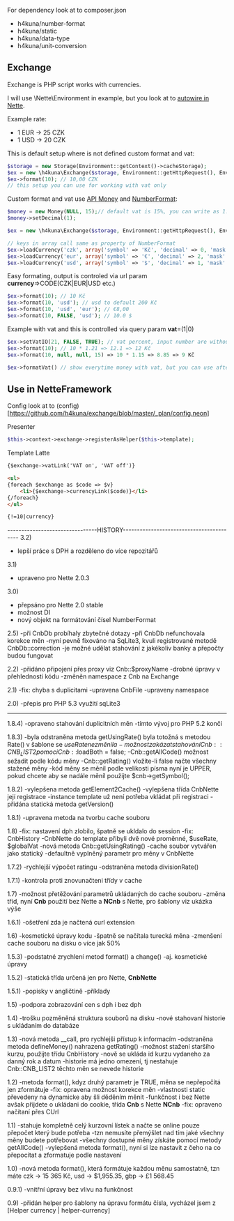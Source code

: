 For dependency look at to composer.json
- h4kuna/number-format
- h4kuna/static
- h4kuna/data-type
- h4kuna/unit-conversion

Exchange
-------
Exchange is PHP script works with currencies.

I will use \Nette\Environment in example, but you look at to [autowire in Nette](http://doc.nette.org/en/configuring#toc-setup).

Example rate:
- 1 EUR -> 25 CZK
- 1 USD -> 20 CZK

This is default setup where is not defined custom format and vat:
```php
$storage = new Storage(Environment::getContext()->cacheStorage);
$ex = new \h4kuna\Exchange($storage, Environment::getHttpRequest(), Environment::getSession('exchange'));
$ex->format(10); // 10,00 CZK
// this setup you can use for working with vat only
```

Custom format and vat use [API Money](https://github.com/h4kuna/number-format/blob/master/Money.php) and [NumberFormat](https://github.com/h4kuna/number-format/blob/master/NumberFormat.php):
```php
$money = new Money(NULL, 15);// default vat is 15%, you can write as 1.15, 15, 0.15 recomend as percent 15
$money->setDecimal(1);

$ex = new \h4kuna\Exchange($storage, Environment::getHttpRequest(), Environment::getSession('exchange'), $money);

// keys in array call same as property of NumberFormat
$ex->loadCurrency('czk', array('symbol' => 'Kč', 'decimal' => 0, 'mask' => '1 S')); // first is default
$ex->loadCurrency('eur', array('symbol' => '€', 'decimal' => 2, 'mask' => 'S1'));
$ex->loadCurrency('usd', array('symbol' => '$', 'decimal' => 1, 'mask' => 'S 1', 'point' => '.'));
```

Easy formating, output is controled via url param **currency**=>CODE(CZK|EUR|USD etc.)
```php
$ex->format(10); // 10 Kč
$ex->format(10, 'usd'); // usd to default 200 Kč
$ex->format(10, 'usd', 'eur'); // €8,00
$ex->format(10, FALSE, 'usd'); // 10.0 $
```

Example with vat and this is controlled via query param **vat**=(1|0)
```php
$ex->setVatIO(21, FALSE, TRUE); // vat percent, input number are without vat, output number are with vat
$ex->format(10); // 10 * 1.21 => 12.1 => 12 Kč
$ex->format(10, null, null, 15) => 10 * 1.15 => 8.85 => 9 Kč

$ex->formatVat() // show everytime money with vat, but you can use after format
```

Use in NetteFramework
---------------------
Config
look at to (config)[https://github.com/h4kuna/exchange/blob/master/_plan/config.neon]

Presenter
```php
$this->context->exchange->registerAsHelper($this->template);
```

Template Latte
```html
{$exchange->vatLink('VAT on', 'VAT off')}

<ul>
{foreach $exchange as $code => $v}
    <li>{$exchange->currencyLink($code)}</li>
{/foreach}
</ul>

{!=10|currency}
```



--------------------------------HISTORY-----------------------------------------
3.2)
- lepší práce s DPH a rozděleno do více repozitářů

3.1)
- upraveno pro Nette 2.0.3

3.0)
- přepsáno pro Nette 2.0 stable
- možnost DI
- nový objekt na formátování čísel NumberFormat

2.5)
-při CnbDb probíhaly zbytečné dotazy
-při CnbDb nefunchovala korekce měn
-nyní pevně fixováno na SqLite3, kvuli registrované metodě CnbDb::correction
-je možné udělat stahování z jakékoliv banky a přepočty budou fungovat

2.2)
-přidáno připojení přes proxy viz Cnb::$proxyName
-drobné úpravy v přehlednosti kódu
-změněn namespace z Cnb na Exchange

2.1)
-fix: chyba s duplicitami
-upravena CnbFile
-upraveny namespace

2.0)
-přepis pro PHP 5.3 využití sqLite3

--------------------------------------------------------------------------------

1.8.4)
-opraveno stahování duplicitních měn
-tímto vývoj pro PHP 5.2 končí

1.8.3)
-byla odstraněna metoda getUsingRate() byla totožná s metodou Rate() v šablone se $useRate nezměnila
-možnost zakázat stahování Cnb::CNB_LIST2 pomoci Cnb::$loadBoth = false;
-Cnb::getAllCode() možnost sežadit podle kódu měny
-Cnb::getRating() vložíte-li false načte všechny stažené měny
-kód měny se měnil podle velikosti písma nyní je UPPER, pokud chcete aby se nadále měníl použijte $cnb->getSymbol();

1.8.2)
-vylepšena metoda getElement2Cache()
-vylepšena třída CnbNette její registrace
-instance template už není potřeba vkládat při registraci
-přidána statická metoda getVersion()

1.8.1)
-upravena metoda na tvorbu cache souboru

1.8)
-fix: nastavení dph zlobilo, špatně se ukldalo do session
-fix: CnbHistory
-CnbNette do template přibyli dvě nové proměnné, $useRate, $globalVat
-nová metoda Cnb::getUsingRating()
-cache soubor vytvářen jako statický
-defaultně vyplněný parametr pro měny v CnbNette

1.7.2)
-rychlejší výpočet ratingu
-odstraněna metoda divisionRate()

1.7.1)
-kontrola proti znovunačteni třídy v cache

1.7)
-možnost přetěžování parametrů ukládaných do cache souboru
-změna tříd, nyní **Cnb** použití bez Nette a **NCnb** s Nette, pro šablony viz ukázka výše

1.6.1)
-ošetření zda je načtená curl extension

1.6)
-kosmetické úpravy kodu
-špatně se načítala turecká měna
-zmenšení cache souboru na disku o více jak 50%

1.5.3)
-podstatné zrychlení metod format() a change()
-aj. kosmetické úpravy

1.5.2)
-statická třída určená jen pro Nette, **CnbNette**

1.5.1)
-popisky v angličtině
-příklady

1.5)
-podpora zobrazování cen s dph i bez dph


1.4)
-trošku pozměněná struktura souborů na disku
-nové stahovaní historie s ukládaním do databáze

1.3)
-nová metoda __call, pro rychlejši přístup k informacím
-odstraněna metoda defineMoney() nahrazena getRating()
-možnost stažení staršího kurzu, použijte třídu CnbHistory
-nově se ukláda id kurzu vydaneho za danný rok a datum
-historie má jedno omezení, tj nestahuje Cnb::CNB_LIST2 těchto měn se nevede historie

1.2)
-metoda format(), kdyz druhý parametr je TRUE, měna se nepřepočítá jen zformátuje
-fix: opravena možnost korekce měn
-vlastnosti static převedeny na dynamicke aby šli děděním měnit
-funkčnost i bez Nette avšak přijdete o ukládani do cookie, třída **Cnb** s Nette **NCnb**
-fix: opraveno načítaní přes CUrl

1.1)
-stahuje kompletně celý kurzovní lístek a načte se online pouze přepočet který bude potřeba
-tzn nemusíte přemýšlet nad tím jaké všechny měny budete potřebovat
-všechny dostupné měny získáte pomocí metody getAllCode()
-vylepšená metoda format(), nyní si lze nastavit z čeho na co přepocítat a zformatuje podle nastavení

1.0)
-nová metoda format(), která formátuje každou měnu samostatně, tzn máte czk → 15 365 Kč, usd → $1,955.35, gbp → £1 568.45

0.9.1)
-vnitřní úpravy bez vlivu na funkčnost

0.9)
-přidán helper pro šablony na úpravu formátu čísla, vycházel jsem z [Helper currency | helper-currency]
